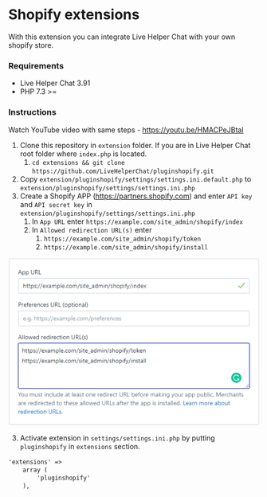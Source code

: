 Shopify extensions
==============

With this extension you can integrate Live Helper Chat with your own shopify store.

### Requirements

* Live Helper Chat 3.91
* PHP 7.3 >=

### Instructions

Watch YouTube video with same steps - https://youtu.be/HMACPeJBtaI

1. Clone this repository in `extension` folder. If you are in Live Helper Chat root folder where `index.php` is located.
   1. `cd extensions && git clone https://github.com/LiveHelperChat/pluginshopify.git`
2. Copy `extension/pluginshopify/settings/settings.ini.default.php` to `extension/pluginshopify/settings/settings.ini.php`
3. Create a Shopify APP (https://partners.shopify.com) and enter `API key` and `API secret key` in `extension/pluginshopify/settings/settings.ini.php`
    1. In `App URL` enter `https://example.com/site_admin/shopify/index`
    2. In `Allowed redirection URL(s)` enter
        1. `https://example.com/site_admin/shopify/token`
        2. `https://example.com/site_admin/shopify/install`

![See image](https://raw.githubusercontent.com/LiveHelperChat/pluginshopify/main/doc/shopify.png)

3. Activate extension in `settings/settings.ini.php` by putting `pluginshopify` in `extensions` section.

```
'extensions' =>
    array (
        'pluginshopify'
    ),
```

